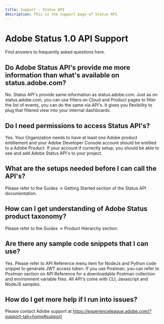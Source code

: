 ```yaml
---
title: Support - Status API
description: This is the support page of Status API 
---
```


<Hero slots="heading, text" background="rgb(19, 93, 183)"/>

# Adobe Status 1.0 API Support

Find answers to frequently asked questions here.

## Do Adobe Status API's provide me more information than what's available on status.adobe.com?
No. Status API's provide same information as status.adobe.com. Just as on status.adobe.com, you can use filters on Cloud and Product pages to filter the list of events, you can do the same via API's. It gives you flexibility to plug that filtered view into your internal dashboards.

## Do I need permissions to access Status API's?
Yes. Your Organization needs to have at least one Adobe product entitlement and your Adobe Developer Console account should be entitled to a Adobe Product. If your account if correctly setup, you should be able to see and add Adobe Status API's to your project.

## What are the setups needed before I can call the API's?
Please refer to the Guides -> Getting Started section of the Status API documentation.

## How can I get understanding of Adobe Status product taxonomy?
Please refer to the Guides -> Product Hierarchy section.

## Are there any sample code snippets that I can use?
Yes. Please refer to API Reference menu item for NodeJs and Python code snippet to generate JWT access token. If you use Postman, you can refer to Postman section on API Reference for a downloadable Postman collection and environment variable files. All API's come with CLI, Javascript and NodeJS samples.

## How do I get more help if I run into issues?
Please contact Adobe support at https://experienceleague.adobe.com/?support-tab=home#support
